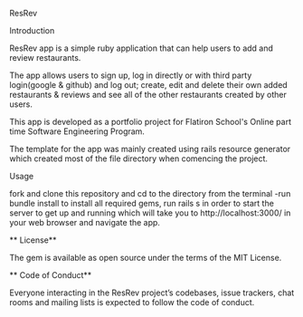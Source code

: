 ResRev 

Introduction

ResRev app is a simple ruby application that can help users to add and review restaurants.

The app allows users to sign up, log in directly or with third party login(google & github) and log out; create, edit and delete their own added restaurants & reviews and see all of the other restaurants created by other users.

This app is developed as a portfolio project for Flatiron School's Online part time Software Engineering Program.

The template for the app was mainly created using rails resource generator which created most of the file directory when comencing the project.

Usage

fork and clone this repository and cd to the directory from the terminal -run bundle install to install all required gems, run rails s in order to start the server to get up and running which will take you to http://localhost:3000/ in your web browser and navigate the app.



** License**

The gem is available as open source under the terms of the MIT License.

** Code of Conduct**

Everyone interacting in the ResRev project’s codebases, issue trackers, chat rooms and mailing lists is expected to follow the code of conduct.